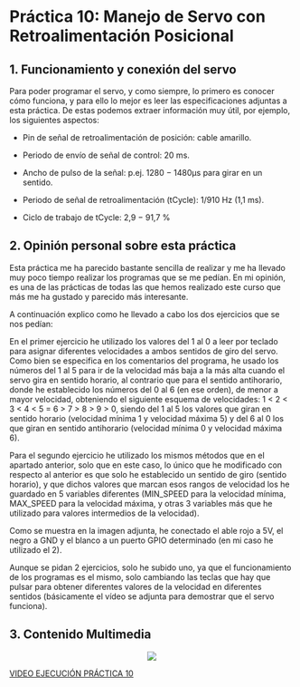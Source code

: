 # Práctica 10: Manejo de Servo con Retroalimentación Posicional

## 1. Funcionamiento y conexión del servo

Para poder programar el servo, y como siempre, lo primero es conocer cómo funciona, y para ello lo mejor es leer las especificaciones adjuntas a esta práctica. De estas podemos extraer información muy útil, por ejemplo, los siguientes aspectos:

- Pin de señal de retroalimentación de posición: cable amarillo.

- Periodo de envı́o de señal de control: 20 ms.

- Ancho de pulso de la señal: p.ej. 1280 − 1480µs para girar en un sentido.

- Periodo de señal de retroalimentación (tCycle): 1/910 Hz (1,1 ms).

- Ciclo de trabajo de tCycle: 2,9 − 91,7 %

## 2. Opinión personal sobre esta práctica

Esta práctica me ha parecido bastante sencilla de realizar y me ha llevado muy poco tiempo realizar los programas que se me pedían. En mi opinión, es una de las prácticas de todas las que hemos realizado este curso que más me ha gustado y parecido más interesante. 

A continuación explico como he llevado a cabo los dos ejercicios que se nos pedían:

En el primer ejercicio he utilizado los valores del 1 al 0 a leer por teclado para asignar diferentes velocidades a ambos sentidos de giro del servo. Como bien se especifica en los comentarios del programa, he usado los números del 1 al 5 para ir de la velocidad más baja a la más alta cuando el servo gira en sentido horario, al contrario que para el sentido antihorario, donde he establecido los números del 0 al 6 (en ese orden), de menor a mayor velocidad, obteniendo el siguiente esquema de velocidades: 1 < 2 < 3 < 4 < 5 = 6 > 7 > 8 > 9 > 0, siendo del 1 al 5 los valores que giran en sentido horario (velocidad mínima 1 y velocidad máxima 5) y del 6 al 0 los que giran en sentido antihorario (velocidad mínima 0 y velocidad máxima 6).

Para el segundo ejercicio he utilizado los mismos métodos que en el apartado anterior, solo que en este caso, lo único que he modificado con respecto al anterior es que solo he establecido un sentido de giro (sentido horario), y que dichos valores que marcan esos rangos de velocidad los he guardado en 5 variables diferentes (MIN_SPEED para la velocidad mínima, MAX_SPEED para la velocidad máxima, y otras 3 variables más que he utilizado para valores intermedios de la velocidad).

Como se muestra en la imagen adjunta, he conectado el able rojo a 5V, el negro a GND y el blanco a un puerto GPIO determinado (en mi caso he utilizado el 2).

Aunque se pidan 2 ejercicios, solo he subido uno, ya que el funcionamiento de los programas es el mismo, solo cambiando las teclas que hay que pulsar para obtener diferentes valores de la velocidad en diferentes sentidos (básicamente el vídeo se adjunta para demostrar que el servo funciona).

## 3. Contenido Multimedia

<p align="center">
  <img src="https://github.com/aleon2020/SYA_2022-2023/blob/main/Pr%C3%A1cticas/Pr%C3%A1ctica%2010:%20Manejo%20de%20servo%20con%20retroalimentaci%C3%B3n%20posicional/media/Imagen%20Circuito%20Pr%C3%A1ctica%2010.jpg?raw=true">
</p>

[VIDEO EJECUCIÓN PRÁCTICA 10](https://github.com/aleon2020/SYA_2022-2023/blob/main/Pr%C3%A1cticas/Pr%C3%A1ctica%2010%3A%20Manejo%20de%20servo%20con%20retroalimentaci%C3%B3n%20posicional/media/Video%20Ejecuci%C3%B3n%20Pr%C3%A1ctica%2010.mp4)
